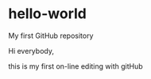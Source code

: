 # hello-world
My first GitHub repository

Hi everybody,

this is my first on-line editing with gitHub
